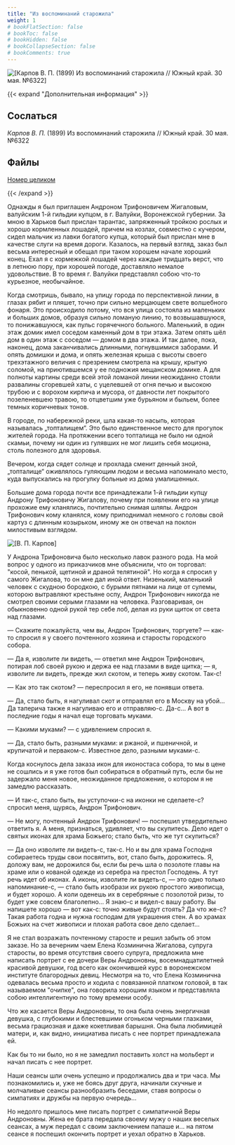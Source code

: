 ```yaml
---
title: "Из воспоминаний старожила"
weight: 1
# bookFlatSection: false
# bookToc: false
# bookHidden: false
# bookCollapseSection: false
# bookComments: true
---
```


![[Карпов В. П. (1899) Из воспоминаний старожила // Южный край. 30 мая. №6322]](/static/img/papers/yug1.png)

{{< expand "Дополнительная информация" >}}
## Сослаться
*Карпов В. П.* (1899) Из воспоминаний старожила // Южный край. 30 мая. №6322

## Файлы
[Номер целиком](https://www.dropbox.com/s/5wvsydz97nj5uv0/Yug-6322.pdf?dl=0)

{{< /expand >}}

Однажды я был приглашен Андроном Трифоновичем Жигаловым, валуйским 1-й гильдии купцом, в г. Валуйки, Воронежской губернии. За мною в Харьков был прислан тарантас, запряженный тройкою рослых и хорошо кормленных лошадей, причем на козлах, совместно с кучером, сидел мальчик из лавки богатого купца, который был прислан мне в качестве слуги на время дороги. Казалось, на первый взгляд, заказ был весьма интересный и обещал при таком хорошем начале хороший конец. Ехал я с кормежкой лошадей через каждые тридцать верст, что в летнюю пору, при хорошей погоде, доставляло немалое удовольствие. В то время г. Валуйки представлял собою что-то курьезное, необычайное.

Когда смотришь, бывало, на улицу города по перспективной линии, в глазах рябит и пляшет, точно при сильно мерцающем свете волшебного фонаря. Это происходило потому, что вся улица состояла из маленьких и больших домов, образуя сильно ломаную линию, то возвышавшуюся, то понижавшуюся, как пульс горячечного больного. Маленький, в один этаж домик имел соседом каменный дом в три этажа. Затем опять шёл дом в один этаж с соседом — домом в два этажа. И так далее, пока, наконец, дома заканчивались длинными, погнувшимися заборами. И опять домишки и дома, и опять железная крыша с высоты своего трехэтажного величия с презрением смотрела на крышу, крытую соломой, на приютившемся у ее подножия мещанском домике. А для полноты картины среди всей этой ломаной линии неожиданно стояли развалины сгоревшей хаты, с уцелевшей от огня печью и высокою трубою и с ворохом кирпича и мусора, от давности лет покрытого позеленевшею травою, то отцветшим уже бурьяном и быльем, более темных коричневых тонов.

В городе, по набережной реки, шла какая-то насыпь, которая называлась „топталищем“. Это было единственное место для прогулок жителей города. На протяжении всего топталища не было ни одной скамьи, почему ни один из гулявших не мог лишить себя моциона, столь полезного для здоровья.

Вечером, когда сядет солнце и прохлада сменит денный зной, „топталище“ оживлялось гуляющим людом и весьма напоминало место, куда выпускались на прогулку больные из дома умалишенных.

Большие дома города почти все принадлежали 1-й гильдии купцу Андрону Трифоновичу Жигалову, почему при появлении его на улице прохожие ему кланялись, почтительно снимая шляпы. Андрон Трифонович кому кланялся, кому приподнимал немного с головы свой картуз с длинным козырьком, иному же он отвечал на поклон милостивым взглядом.

![[В. П. Карпов]](/static/img/papers/karpov.jpg)

У Андрона Трифоновича было несколько лавок разного рода. На мой вопрос у одного из приказчиков мне объяснили, что он торговал: "косой, пенькой, щетиной и драной телятиной". Но когда я спросил у самого Жигалова, то он мне дал иной ответ. Низенький, маленький человек с скудною бородкою, с бурыми пятнами на лице от сулемы, которою вытравляют крестьяне оспу, Андрон Трифонович никогда не смотрел своими серыми глазами на человека. Разговаривая, он обыкновенно одной рукой тер себе лоб, делая из руки щиток от света над глазами.

— Скажите пожалуйста, чем вы, Андрон Трифонович, торгуете? — как-то спросил я у своего почтенного хозяина и старосты городского собора.

— Да я, изволите ли видеть, — ответил мне Андрон Трифонович, потирая лоб своей рукою и держа ее над глазами в виде щитка; — я, изволите ли видеть, прежде жил скотом, и теперь живу скотом. Так-с!

— Как это так скотом? — переспросил я его, не понявши ответа.

— Да, стало быть, я нагуливал скот и отправлял его в Москву на убой... Да таперича также я нагуливаю его и отправляю-с. Да-с... А вот в последние годы я начал еще торговать муками.

— Какими муками? — с удивлением спросил я.

— Да, стало быть, разными муками: и ржаной, и пшеничной, и крупичатой и перваком-с. Известное дело, разными муками-с.

Когда коснулось дела заказа икон для иконостаса собора, то мы в цене не сошлись и я уже готов был собираться в обратный путь, если бы не задержало меня новое, неожиданное предложение, о котором я не замедлю рассказать.

— И так-с, стало быть, вы уступочки-с на иконки не сделаете-с? спросил меня, щурясь, Андрон Трифонович.

— Не могу, почтенный Андрон Трифонович! — поспешил утвердительно ответить я. А меня, признаться, удивляет, что вы скупитесь. Дело идет о святых иконах для храма Божьего; стало быть, что же тут скупиться?

— Да оно изволите ли видеть-с, так-с. Но и вы для храма Господня собираетесь труды свои посвятить, вот, стало быть, дорожитесь. Я, доложу вам, не дорожился бы, если бы речь шла о позолоте главы на храме или о кованой одежде из серебра на престол Господень. А тут речь идет об иконах. А иконы, изволите ли видеть-с, — это одно только напоминание-с, — стало быть изобрази их рукою простого живописца, и будет хорошо. А коли оденешь их в серебряные с позолотой ризы, то будет уже совсем благолепно... Я знаю-с и видел-с вашу работу. Вы напишете хорошо — вот как-с: точно живые будут стоять? Да что же-с? Такая работа годна и нужна господам для украшения стен. А во храмах Божьих на счет живописи и плохая работа свое дело сделает...

Я не стал возражать почтенному старосте и решил забыть об этом заказе. Но за вечерним чаем Елена Козминична Жигалова, супруга старосты, во время отсутствия своего супруга, предложила мне написать портрет с ее дочери Веры Андроновны, восемнадцатилетней красивой девушки, год всего как окончившей курс в воронежском институте благородных девиц. Несмотря на то, что Елена Козминична одевалась весьма просто и ходила с повязанной платком головой, в так называемом "очипке", она говорила хорошим языком и представляла собою интеллигентную по тому времени особу.

Что же касается Веры Андроновны, то она была очень энергичная девушка, с глубокими и блестевшими огоньком черными глазками, весьма грациозная и даже кокетливая барышня. Она была любимицей матери, и, как видно, инициатива писать с нее портрет принадлежала ей.

Как бы то ни было, но я не замедлил поставить холст на мольберт и начал писать с нее портрет.

Наши сеансы шли очень успешно и продолжались два и три часа. Мы познакомились и, уже не боясь друг друга, начинали скучные и молчаливые сеансы разнообразить беседами, ставя вопросы о симпатиях и дружбы на первую очередь...

Но недолго пришлось мне писать портрет с симпатичной Веры Андроновны. Жена ее брата передала своему мужу о наших веселых сеансах, а муж передал с своим заключением папаше и... на пятом сеансе я поспешил окончить портрет и уехал обратно в Харьков. 
